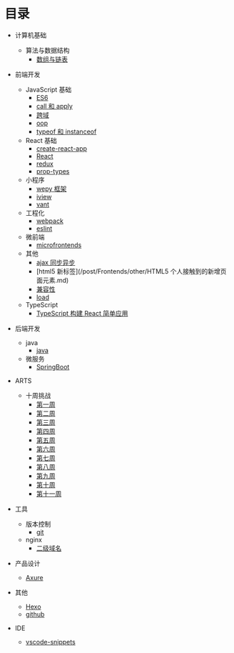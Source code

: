 # 目录

- 计算机基础

  - 算法与数据结构
    - [数组与链表](/post/DataStructure/ArrayLinkedList.md)

- 前端开发

  - JavaScript 基础
    - [ES6](/post/Frontends/JavaScript/ES6.md)
    - [call 和 apply](/post/Frontends/JavaScript/call&&apply.md)
    - [跨域](/post/Frontends/JavaScript/CrossDomain.md)
    - [oop](/post/Frontends/JavaScript/oop.md)
    - [typeof 和 instanceof](/post/Frontends/JavaScript/typeof&instanceof.md)
  - React 基础
    - [create-react-app](/post/Frontends/React/create-react-app.md)
    - [React](/post/Frontends/React/react1.md)
    - [redux](/post/Frontends/React/redux.md)
    - [prop-types](/post/Frontends/React/prop-types.md)
  - 小程序
    - [wepy 框架](/post/Frontends/MiniProgarm/wepy.md)
    - [iview](/post/Frontends/MiniProgarm/iview-webapp.md)
    - [vant](/post/Frontends/MiniProgarm/vant.md)
  - 工程化
    - [webpack](/post/Project/webpack.md)
    - [eslint](/post/Project/eslint.md)
  - 微前端
    - [microfrontends](/post/Frontends/microfrontends.md)
  - 其他
    - [ajax 同步异步](/post/Frontends/other/AJAX同步与异步请求.md)
    - [html5 新标签](/post/Frontends/other/HTML5 个人接触到的新增页面元素.md)
    - [兼容性](/post/Frontends/other/一些兼容性问题.md)
    - [load](/post/Frontends/other/关于页面加载,seo,post,get.md)
  - TypeScript
    - [TypeScript 构建 React 简单应用](/post/Frontends/TypeScript/TypeScript-React-Starter.md)

- 后端开发

  - java
    - [java]('/post/Backends/Java.md')
  - 微服务
    - [SpringBoot](/post/Backends/SpringBoot.md)

- ARTS

  - 十周挑战
    - [第一周](/post/ARTS/week1.md)
    - [第二周](/post/ARTS/week2.md)
    - [第三周](/post/ARTS/week3.md)
    - [第四周](/post/ARTS/week4.md)
    - [第五周](/post/ARTS/week5.md)
    - [第六周](/post/ARTS/week6.md)
    - [第七周](/post/ARTS/week7.md)
    - [第八周](/post/ARTS/week8.md)
    - [第九周](/post/ARTS/week9.md)
    - [第十周](/post/ARTS/week10.md)
    - [第十一周](/post/ARTS/week11.md)

- 工具

  - 版本控制
    - [git](/post/Version/git.md)
  - nginx
    - [二级域名](/post/ECS/secondaryDomain.md)

- 产品设计

  - [Axure](/post/Tools/axure.md)

- 其他

  - [Hexo](/post/Study/hexo.md)
  - [github](/post/Tools/github.md)

- IDE
  - [vscode-snippets](/post/IDE/vscode/code-snippets.md)
